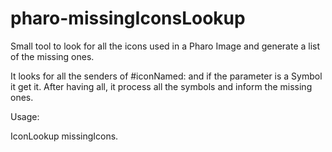 # pharo-missingIconsLookup

Small tool to look for all the icons used in a Pharo Image and generate a list of the missing ones.

It looks for all the senders of #iconNamed: and if the parameter is a Symbol it get it. 
After having all, it process all the symbols and inform the missing ones. 

Usage:

IconLookup missingIcons.

